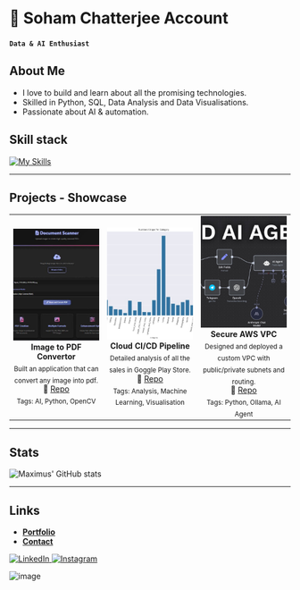 <!--
Credits and references used in this README:

1) Layout ideas and section inspiration:
   https://github.com/abhisheknaiidu/awesome-github-profile-readme?tab=readme-ov-file#descriptive-

2) Skill icons (SVG badges):
   https://github.com/tandpfun/skill-icons?tab=readme-ov-file#icons-list

3) GitHub stats card:
   https://github.com/anuraghazra/github-readme-stats
-->

# 🐐 Soham Chatterjee Account
**`Data & AI Enthusiast`** 

## About Me
- I love to build and learn about all the promising technologies.
- Skilled in Python, SQL, Data Analysis and Data Visualisations.
- Passionate about AI & automation.

## Skill stack
<!-- Skill icons provided by skill-icons. Full icon list and names:
     https://github.com/tandpfun/skill-icons?tab=readme-ov-file#icons-list -->
[![My Skills](https://skillicons.dev/icons?i=pycharm,replit,github,mysql,python,flask,opencv,sklearn,html,css,figma&theme=light)](https://skillicons.dev)



---

## Projects - Showcase

<table>
  <tr>
    <td align="center" width="33%">
      <a href="https://github.com/VibeCipher/Image2Pdf_Scanner.git">
        <img src="1746717550341.jpg"
             alt="Pdf Project"
             style="width:100%; height:200px; object-fit:cover;"/>
      </a>
      <br/>
      <b>Image to PDF Convertor</b><br/>
      <sub>Built an application that can convert any image into pdf.</sub><br/>
      🔗 <a href="https://github.com/VibeCipher/Image2Pdf_Scanner.git">Repo</a>
      <br/>
      <sub>Tags: AI, Python, OpenCV</sub>
    </td>
    <td align="center" width="33%">
      <a href="https://github.com/VibeCipher/Google_Play_Store_Analysis.git">
        <img src="423507587-bb4de371-9bd8-4b7a-ad14-b5cd4190ec18.jpg"
             alt="Play Store Analysis"
             style="width:100%; height:200px; object-fit:cover;"/>
      </a>
      <br/>
      <b>Cloud CI/CD Pipeline</b><br/>
      <sub>Detailed analysis of all the sales in Goggle Play Store.</sub><br/>
      🔗 <a href="https://github.com/VibeCipher/Google_Play_Store_Analysis.git">Repo</a>
      <br/>
      <sub>Tags: Analysis, Machine Learning, Visualisation</sub>
    </td>
    <td align="center" width="33%">
      <a href="https://github.com/VibeCipher/Local_AIAgent_Restaurant.git">
        <img src="maxresdefault.jpg"
             alt="AI Agent"
             style="width:100%; height:200px; object-fit:cover;"/>
      </a>
      <br/>
      <b>Secure AWS VPC</b><br/>
      <sub>Designed and deployed a custom VPC with public/private subnets and routing.</sub><br/>
      🔗 <a href="https://github.com/VibeCipher/Local_AIAgent_Restaurant.git">Repo</a>
      <br/>
      <sub>Tags: Python, Ollama, AI Agent</sub>
    </td>
  </tr>
</table>

---

## Stats
<!-- Stats card by anuraghazra/github-readme-stats
     Customization guide:
     - Hide private contributions: &count_private=true|false
     - Theme list: ?theme=gruvbox,radical,tokyonight,onedark,dracula etc.
     - Show icons: &show_icons=true
     Docs: https://github.com/anuraghazra/github-readme-stats -->
![Maximus' GitHub stats](https://github-readme-stats.vercel.app/api?username=maximus-soares&show_icons=true&theme=gruvbox)

---

## Links
<!-- Section layout inspired by Awesome GitHub Profile README "Descriptive" patterns:
     https://github.com/abhisheknaiidu/awesome-github-profile-readme?tab=readme-ov-file#descriptive- -->
- [**Portfolio**](https://learn.nextwork.org/happy_maroon_jolly_red_currant/portfolio)
- [**Contact**](mailto:maximus@nextwork.org)

<a href="https://www.linkedin.com/in/maximus-soares/" target="blank">
  <img src="https://skillicons.dev/icons?i=linkedin" alt="LinkedIn" />
</a>
<a href="https://www.instagram.com/mmaximus.soares/" target="blank">
  <img src="https://skillicons.dev/icons?i=instagram" alt="Instagram" />
</a>

<!-- Optional: fun GIF. Consider replacing with contribution streak or removing for a tighter, more professional finish. -->
![image](https://media.giphy.com/media/v1.Y2lkPTc5MGI3NjExdXh2ZzdlYWZndHl2dWcyb2RveHlpYzhsand5YmRmaHRwdXhlcGZhZyZlcD12MV9naWZzX3RyZW5kaW5nJmN0PWc/l3q2wJsC23ikJg9xe/giphy.gif)
